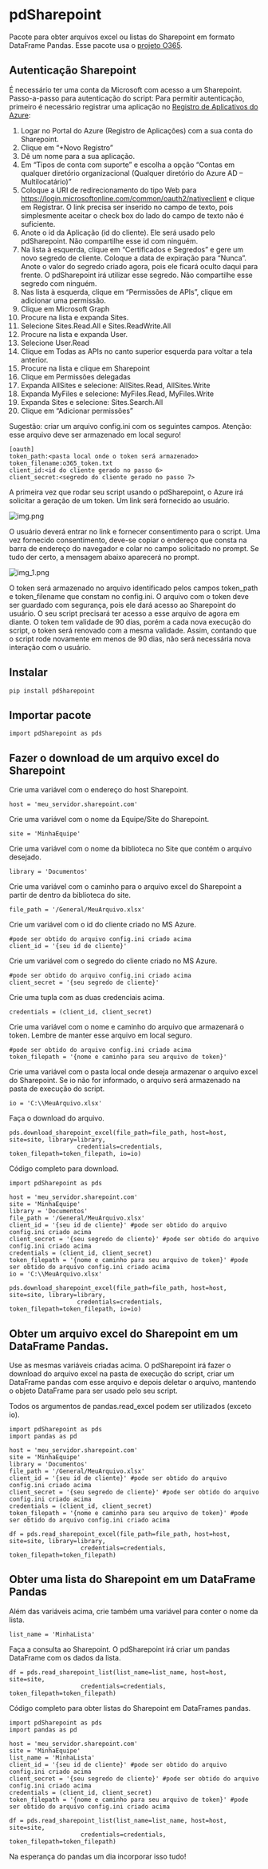 # pdSharepoint
Pacote para obter arquivos excel ou listas do Sharepoint em formato DataFrame Pandas. Esse pacote usa o <a href='https://pypi.org/project/O365/'>projeto O365</a>.

## Autenticação Sharepoint

É necessário ter uma conta da Microsoft com acesso a um Sharepoint.
Passo-a-passo para autenticação do script:
Para permitir autenticação, primeiro é necessário registrar uma aplicação no <a href='https://portal.azure.com/#blade/Microsoft_AAD_RegisteredApps/ApplicationsListBlade'>Registro de Aplicativos do Azure</a>:
1.	Logar no Portal do Azure (Registro de Aplicações) com a sua conta do Sharepoint.
2.	Clique em “+Novo Registro”
3.	Dê um nome para a sua aplicação.
4.	Em “Tipos de conta com suporte” e escolha a opção “Contas em qualquer diretório organizacional (Qualquer diretório do Azure AD – Multilocatário)”
5.	Coloque a URI de redirecionamento do tipo Web para https://login.microsoftonline.com/common/oauth2/nativeclient e clique em Registrar. O link precisa ser inserido no campo de texto, pois simplesmente aceitar o check box do lado do campo de texto não é suficiente.
6.	Anote o id da Aplicação (id do cliente). Ele será usado pelo pdSharepoint. Não compartilhe esse id com ninguém.
7.	Na lista à esquerda, clique em “Certificados e Segredos” e gere um novo segredo de cliente. Coloque a data de expiração para “Nunca”. Anote o valor do segredo criado agora, pois ele ficará oculto daqui para frente. O pdSharepoint irá utilizar esse segredo. Não compartilhe esse segredo com ninguém.
8.	Nas lista à esquerda, clique em “Permissões de APIs”, clique em adicionar uma permissão.
9.	Clique em Microsoft Graph
10. Procure na lista e expanda Sites.
11. Selecione Sites.Read.All e Sites.ReadWrite.All
12. Procure na lista e expanda User.
13. Selecione User.Read
14. Clique em Todas as APIs no canto superior esquerda para voltar a tela anterior.
15.	Procure na lista e clique em Sharepoint
16.	Clique em Permissões delegadas
17.	Expanda AllSites e selecione: AllSites.Read, AllSites.Write
18.	Expanda MyFiles e selecione: MyFiles.Read, MyFiles.Write
19.	Expanda Sites e selecione: Sites.Search.All
20.	Clique em “Adicionar permissões”

Sugestão: criar um arquivo config.ini com os seguintes campos. Atenção: esse arquivo deve ser armazenado em local seguro!
```
[oauth]
token_path:<pasta local onde o token será armazenado>
token_filename:o365_token.txt
client_id:<id do cliente gerado no passo 6>
client_secret:<segredo do cliente gerado no passo 7>
```

A primeira vez que rodar seu script usando o pdSharepoint, o Azure irá solicitar a geração de um token. Um link será fornecido ao usuário.

![img.png](img.png)

O usuário deverá entrar no link e fornecer consentimento para o script. Uma vez fornecido consentimento, deve-se copiar o endereço que consta na barra de endereço do navegador e colar no campo solicitado no prompt.
Se tudo der certo, a mensagem abaixo aparecerá no prompt.

![img_1.png](img_1.png)

O token será armazenado no arquivo identificado pelos campos token_path e token_filename que constam no config.ini. O arquivo com o token deve ser guardado com segurança, pois ele dará acesso ao Sharepoint do usuário. O seu script precisará ter acesso a esse arquivo de agora em diante.
O token tem validade de 90 dias, porém a cada nova execução do script, o token será renovado com a mesma validade. Assim, contando que o script rode novamente em menos de 90 dias, não será necessária nova interação com o usuário.
## Instalar

```
pip install pdSharepoint
```
## Importar pacote
```
import pdSharepoint as pds
```
## Fazer o download de um arquivo excel do Sharepoint
Crie uma variável com o endereço do host Sharepoint.
```
host = 'meu_servidor.sharepoint.com'
```
Crie uma variável com o nome da Equipe/Site do Sharepoint.
```
site = 'MinhaEquipe'
```
Crie uma variável com o nome da biblioteca no Site que contém o arquivo desejado.
```
library = 'Documentos'
```
Crie uma variável com o caminho para o arquivo excel do Sharepoint a partir de dentro da biblioteca do site.
```
file_path = '/General/MeuArquivo.xlsx'
```
Crie um variável com o id do cliente criado no MS Azure.
```
#pode ser obtido do arquivo config.ini criado acima
client_id = '{seu id de cliente}'
```
Crie um variável com o segredo do cliente criado no MS Azure.
```
#pode ser obtido do arquivo config.ini criado acima
client_secret = '{seu segredo de cliente}'
```
Crie uma tupla com as duas credenciais acima.
```
credentials = (client_id, client_secret)
```
Crie uma variável com o nome e caminho do arquivo que armazenará o token. Lembre de manter esse arquivo em local seguro.
```
#pode ser obtido do arquivo config.ini criado acima
token_filepath = '{nome e caminho para seu arquivo de token}'
```
Crie uma variável com o pasta local onde deseja armazenar o arquivo excel do Sharepoint. Se io não for informado, o arquivo será armazenado na pasta de execução do script.
```
io = 'C:\\MeuArquivo.xlsx'
```
Faça o download do arquivo.
```
pds.download_sharepoint_excel(file_path=file_path, host=host, site=site, library=library,
                   credentials=credentials, token_filepath=token_filepath, io=io)
```
Código completo para download.
```
import pdSharepoint as pds

host = 'meu_servidor.sharepoint.com'
site = 'MinhaEquipe'
library = 'Documentos'
file_path = '/General/MeuArquivo.xlsx'
client_id = '{seu id de cliente}' #pode ser obtido do arquivo config.ini criado acima
client_secret = '{seu segredo de cliente}' #pode ser obtido do arquivo config.ini criado acima
credentials = (client_id, client_secret)
token_filepath = '{nome e caminho para seu arquivo de token}' #pode ser obtido do arquivo config.ini criado acima
io = 'C:\\MeuArquivo.xlsx'

pds.download_sharepoint_excel(file_path=file_path, host=host, site=site, library=library,
                   credentials=credentials, token_filepath=token_filepath, io=io)
```
## Obter um arquivo excel do Sharepoint em um DataFrame Pandas.
Use as mesmas variáveis criadas acima. O pdSharepoint irá fazer o download do arquivo excel na pasta de execução do script, criar um DataFrame pandas com esse arquivo e depois deletar o arquivo, mantendo o objeto DataFrame para ser usado pelo seu script.

Todos os argumentos de pandas.read_excel podem ser utilizados (exceto io).
```
import pdSharepoint as pds
import pandas as pd

host = 'meu_servidor.sharepoint.com'
site = 'MinhaEquipe'
library = 'Documentos'
file_path = '/General/MeuArquivo.xlsx'
client_id = '{seu id de cliente}' #pode ser obtido do arquivo config.ini criado acima
client_secret = '{seu segredo de cliente}' #pode ser obtido do arquivo config.ini criado acima
credentials = (client_id, client_secret)
token_filepath = '{nome e caminho para seu arquivo de token}' #pode ser obtido do arquivo config.ini criado acima

df = pds.read_sharepoint_excel(file_path=file_path, host=host, site=site, library=library,
                    credentials=credentials, token_filepath=token_filepath)
```
## Obter uma lista do Sharepoint em um DataFrame Pandas
Além das variáveis acima, crie também uma variável para conter o nome da lista.
```
list_name = 'MinhaLista'
```
Faça a consulta ao Sharepoint. O pdSharepoint irá criar um pandas DataFrame com os dados da lista.
```
df = pds.read_sharepoint_list(list_name=list_name, host=host, site=site,
                    credentials=credentials, token_filepath=token_filepath)
```
Código completo para obter listas do Sharepoint em DataFrames pandas.
```
import pdSharepoint as pds
import pandas as pd

host = 'meu_servidor.sharepoint.com'
site = 'MinhaEquipe'
list_name = 'MinhaLista'
client_id = '{seu id de cliente}' #pode ser obtido do arquivo config.ini criado acima
client_secret = '{seu segredo de cliente}' #pode ser obtido do arquivo config.ini criado acima
credentials = (client_id, client_secret)
token_filepath = '{nome e caminho para seu arquivo de token}' #pode ser obtido do arquivo config.ini criado acima

df = pds.read_sharepoint_list(list_name=list_name, host=host, site=site,
                    credentials=credentials, token_filepath=token_filepath)
```
Na esperança do pandas um dia incorporar isso tudo!